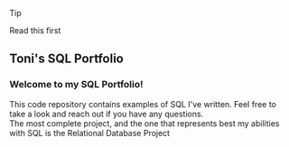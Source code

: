 > [!TIP]
> Read this first
## Toni's SQL Portfolio
### Welcome to my SQL Portfolio! 
This code repository contains examples of SQL I've written. Feel free to take a look and reach out if you have any questions. </br>
The most complete project, and the one that represents best my abilities with SQL is the Relational Database Project
